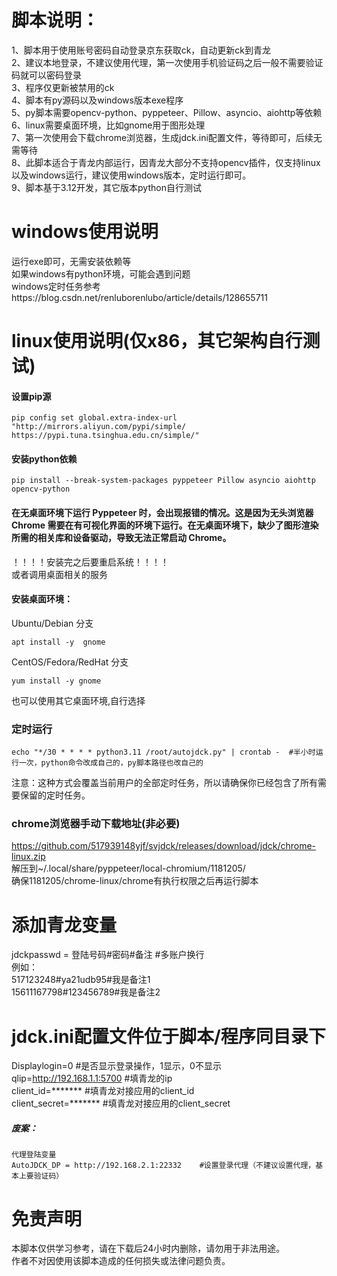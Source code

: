   
# 脚本说明：  
1、脚本用于使用账号密码自动登录京东获取ck，自动更新ck到青龙  
2、建议本地登录，不建议使用代理，第一次使用手机验证码之后一般不需要验证码就可以密码登录  
3、程序仅更新被禁用的ck  
4、脚本有py源码以及windows版本exe程序  
5、py脚本需要opencv-python、pyppeteer、Pillow、asyncio、aiohttp等依赖  
6、linux需要桌面环境，比如gnome用于图形处理  
7、第一次使用会下载chrome浏览器，生成jdck.ini配置文件，等待即可，后续无需等待  
8、此脚本适合于青龙内部运行，因青龙大部分不支持opencv插件，仅支持linux以及windows运行，建议使用windows版本，定时运行即可。  
9、脚本基于3.12开发，其它版本python自行测试  
  
# windows使用说明
运行exe即可，无需安装依赖等  
如果windows有python环境，可能会遇到问题  
windows定时任务参考https://blog.csdn.net/renluborenlubo/article/details/128655711  

# linux使用说明(仅x86，其它架构自行测试)
#### 设置pip源
```
pip config set global.extra-index-url "http://mirrors.aliyun.com/pypi/simple/ https://pypi.tuna.tsinghua.edu.cn/simple/"
```

#### 安装python依赖
```
pip install --break-system-packages pyppeteer Pillow asyncio aiohttp opencv-python
`````

#### 在无桌面环境下运行 Pyppeteer 时，会出现报错的情况。这是因为无头浏览器 Chrome 需要在有可视化界面的环境下运行。在无桌面环境下，缺少了图形渲染所需的相关库和设备驱动，导致无法正常启动 Chrome。  
！！！！安装完之后要重启系统！！！！  
或者调用桌面相关的服务  
    
#### 安装桌面环境：
Ubuntu/Debian 分支
```
apt install -y  gnome
```
CentOS/Fedora/RedHat 分支
```
yum install -y gnome
```
也可以使用其它桌面环境,自行选择  

### 定时运行  
```
echo "*/30 * * * * python3.11 /root/autojdck.py" | crontab -  #半小时运行一次，python命令改成自己的，py脚本路径也改自己的
```
注意：这种方式会覆盖当前用户的全部定时任务，所以请确保你已经包含了所有需要保留的定时任务。  

### chrome浏览器手动下载地址(非必要)
https://github.com/517939148yjf/svjdck/releases/download/jdck/chrome-linux.zip  
解压到~/.local/share/pyppeteer/local-chromium/1181205/  
确保1181205/chrome-linux/chrome有执行权限之后再运行脚本  

# 添加青龙变量
jdckpasswd = 登陆号码#密码#备注      #多账户换行  
例如：  
517123248#ya21udb95#我是备注1  
15611167798#123456789#我是备注2  

# jdck.ini配置文件位于脚本/程序同目录下
Displaylogin=0  #是否显示登录操作，1显示，0不显示  
qlip=http://192.168.1.1:5700  #填青龙的ip  
client_id=*******    #填青龙对接应用的client_id  
client_secret=*******     #填青龙对接应用的client_secret  


##### 废案：
```
代理登陆变量  
AutoJDCK_DP = http://192.168.2.1:22332    #设置登录代理（不建议设置代理，基本上要验证码）  
```

# 免责声明  
本脚本仅供学习参考，请在下载后24小时内删除，请勿用于非法用途。  
作者不对因使用该脚本造成的任何损失或法律问题负责。  
